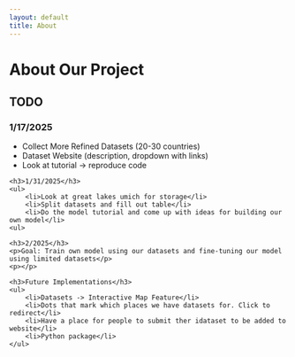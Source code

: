 ```yaml
---
layout: default
title: About
---
```


<main>
    <h1>About Our Project</h1>
    <h2>TODO</h2>
    <h3>1/17/2025</h3>
    <ul>
        <li>Collect More Refined Datasets (20-30 countries)</li>
        <li>Dataset Website (description, dropdown with links)</li>
        <li>Look at tutorial -> reproduce code</li>
    </ul>

    <h3>1/31/2025</h3>
    <ul>
        <li>Look at great lakes umich for storage</li>
        <li>Split datasets and fill out table</li>
        <li>Do the model tutorial and come up with ideas for building our own model</li>
    <ul>

    <h3>2/2025</h3>
    <p>Goal: Train own model using our datasets and fine-tuning our model using limited datasets</p>
    <p></p>

    <h3>Future Implementations</h3>
    <ul>
        <li>Datasets -> Interactive Map Feature</li>
        <li>Dots that mark which places we have datasets for. Click to redirect</li>
        <li>Have a place for people to submit ther idataset to be added to website</li>
        <li>Python package</li>
    </ul>
</main>
